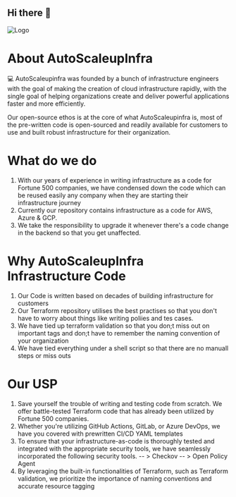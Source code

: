 ## Hi there 👋

<!--

**Here are some ideas to get you started:**

🙋‍♀️ A short introduction - what is your organization all about?
🌈 Contribution guidelines - how can the community get involved?
👩‍💻 Useful resources - where can the community find your docs? Is there anything else the community should know?
🍿 Fun facts - what does your team eat for breakfast?
🧙 Remember, you can do mighty things with the power of [Markdown](https://docs.github.com/github/writing-on-github/getting-started-with-writing-and-formatting-on-github/basic-writing-and-formatting-syntax)
-->


![Logo](https://autoscaleupinfra-buckets.s3.ap-northeast-1.amazonaws.com/2+(1).png)


# About AutoScaleupInfra


💻 AutoScaleupinfra was founded by a bunch of infrastructure engineers with the goal of making the creation of cloud infrastructure rapidly, with the single goal of helping organizations create and deliver powerful applications faster and more efficiently.

Our open-source ethos is at the core of what AutoScaleupinfra is, most of the pre-written code is open-sourced and readily available for customers to use and built robust infrastructure for their organization.

# What do we do
1. With our years of experience in writing infrastructure as a code for Fortune 500 companies, we have condensed down the code which can be reused easily any company when they are starting their infrastructure journey
2. Currently our repository contains infrastructure as a code for AWS, Azure & GCP.
3. We take the responsibility to upgrade it whenever there's a code change in the backend so that you get unaffected.

# Why AutoScaleupInfra Infrastructure Code
1. Our Code is written based on decades of building infrastructure for customers
2. Our Terraform repository utilises the best practises so that you don't have to worry about things like writing poliies and tes cases.
3. We have tied up terraform validation so that you don;t miss out on important tags and don;t have to remember the naming convention of your organization
4. We have tied everything under a shell script so that there are no manuall steps or miss outs

# Our USP
1. Save yourself the trouble of writing and testing code from scratch. We offer battle-tested Terraform code that has already been utilized by Fortune 500 companies.
2. Whether you're utilizing GitHub Actions, GitLab, or Azure DevOps, we have you covered with prewritten CI/CD YAML templates
3. To ensure that your infrastructure-as-code is thoroughly tested and integrated with the appropriate security tools, we have seamlessly incorporated the following security tools.
  -- > Checkov
  -- > Open Policy Agent
4. By leveraging the built-in functionalities of Terraform, such as Terraform validation, we prioritize the importance of naming conventions and accurate resource tagging


